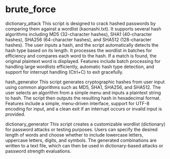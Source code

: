 # brute_force
dictionary_attack
This script is designed to crack hashed passwords by comparing them against a wordlist (kaonashi.txt). It supports several hash algorithms including MD5 (32-character hashes), SHA1 (40-character hashes), SHA256 (64-character hashes), and SHA512 (128-character hashes). The user inputs a hash, and the script automatically detects the hash type based on its length. It processes the wordlist in batches for efficiency and compares each word to the hash. If a match is found, the original plaintext word is displayed. Features include batch processing for handling large wordlists efficiently, automatic hash type detection, and support for interrupt handling (Ctrl+C) to exit gracefully.

hash_generator
This script generates cryptographic hashes from user input using common algorithms such as MD5, SHA1, SHA256, and SHA512. The user selects an algorithm from a simple menu and inputs a plaintext string to hash. The script then outputs the resulting hash in hexadecimal format. Features include a simple, menu-driven interface, support for UTF-8 encoding for input, and a clean exit if an interrupt occurs or invalid input is provided.

dictionary_generator
This script creates a customizable wordlist (dictionary) for password attacks or testing purposes. Users can specify the desired length of words and choose whether to include lowercase letters, uppercase letters, digits, and symbols. The generated combinations are written to a text file, which can then be used in dictionary-based attacks or password strength evaluations.

